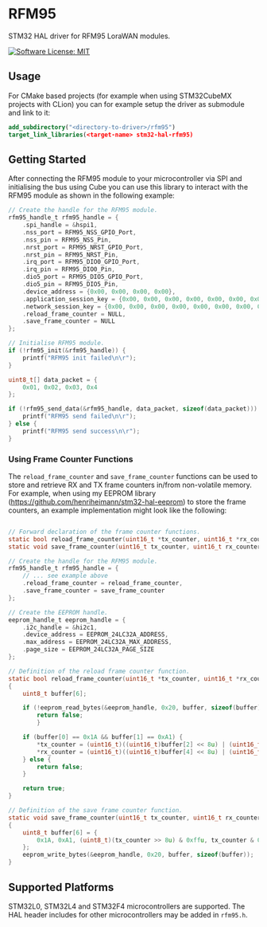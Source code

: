# RFM95
STM32 HAL driver for RFM95 LoraWAN modules.

[![Software License: MIT](https://img.shields.io/badge/Software_License-MIT-blue)](https://opensource.org/licenses/MIT)


## Usage
For CMake based projects (for example when using STM32CubeMX projects with CLion) you can for example setup the driver as submodule and link to it:
```cmake
add_subdirectory("<directory-to-driver>/rfm95")
target_link_libraries(<target-name> stm32-hal-rfm95)
```


## Getting Started
After connecting the RFM95 module to your microcontroller via SPI and initialising the bus using Cube you can use this
library to interact with the RFM95 module as shown in the following example:
```c
// Create the handle for the RFM95 module.
rfm95_handle_t rfm95_handle = {
    .spi_handle = &hspi1,
    .nss_port = RFM95_NSS_GPIO_Port,
    .nss_pin = RFM95_NSS_Pin,
    .nrst_port = RFM95_NRST_GPIO_Port,
    .nrst_pin = RFM95_NRST_Pin,
    .irq_port = RFM95_DIO0_GPIO_Port,
    .irq_pin = RFM95_DIO0_Pin,
    .dio5_port = RFM95_DIO5_GPIO_Port,
    .dio5_pin = RFM95_DIO5_Pin,
    .device_address = {0x00, 0x00, 0x00, 0x00},
    .application_session_key = {0x00, 0x00, 0x00, 0x00, 0x00, 0x00, 0x00, 0x00, 0x00, 0x00, 0x00, 0x00, 0x00, 0x00, 0x00, 0x00},
    .network_session_key = {0x00, 0x00, 0x00, 0x00, 0x00, 0x00, 0x00, 0x00, 0x00, 0x00, 0x00, 0x00, 0x00, 0x00, 0x00, 0x00},
    .reload_frame_counter = NULL,
    .save_frame_counter = NULL
};

// Initialise RFM95 module.
if (!rfm95_init(&rfm95_handle)) {
    printf("RFM95 init failed\n\r");
}

uint8_t[] data_packet = {
    0x01, 0x02, 0x03, 0x4
};

if (!rfm95_send_data(&rfm95_handle, data_packet, sizeof(data_packet))) {
    printf("RFM95 send failed\n\r");
} else {
    printf("RFM95 send success\n\r");
}
```

### Using Frame Counter Functions
The `reload_frame_counter` and `save_frame_counter` functions can be used to store and retrieve RX and TX frame counters in/from non-volatile memory.
For example, when using my EEPROM library (https://github.com/henriheimann/stm32-hal-eeprom) to store the frame counters, an example implementation might look like the following:

```c

// Forward declaration of the frame counter functions.
static bool reload_frame_counter(uint16_t *tx_counter, uint16_t *rx_counter);
static void save_frame_counter(uint16_t tx_counter, uint16_t rx_counter);

// Create the handle for the RFM95 module.
rfm95_handle_t rfm95_handle = {
    // ... see example above
    .reload_frame_counter = reload_frame_counter,
    .save_frame_counter = save_frame_counter
};

// Create the EEPROM handle.
eeprom_handle_t eeprom_handle = {
    .i2c_handle = &hi2c1,
    .device_address = EEPROM_24LC32A_ADDRESS,
    .max_address = EEPROM_24LC32A_MAX_ADDRESS,
    .page_size = EEPROM_24LC32A_PAGE_SIZE
};

// Definition of the reload frame counter function.
static bool reload_frame_counter(uint16_t *tx_counter, uint16_t *rx_counter)
{
    uint8_t buffer[6];

    if (!eeprom_read_bytes(&eeprom_handle, 0x20, buffer, sizeof(buffer))) {
        return false;
        }

    if (buffer[0] == 0x1A && buffer[1] == 0xA1) {
        *tx_counter = (uint16_t)((uint16_t)buffer[2] << 8u) | (uint16_t)buffer[3];
        *rx_counter = (uint16_t)((uint16_t)buffer[4] << 8u) | (uint16_t)buffer[5];
    } else {
        return false;
    }

    return true;
}

// Definition of the save frame counter function.
static void save_frame_counter(uint16_t tx_counter, uint16_t rx_counter)
{
    uint8_t buffer[6] = {
        0x1A, 0xA1, (uint8_t)(tx_counter >> 8u) & 0xffu, tx_counter & 0xffu, (uint8_t)(rx_counter >> 8u) & 0xffu, rx_counter & 0xffu
    };
    eeprom_write_bytes(&eeprom_handle, 0x20, buffer, sizeof(buffer));
}
```

## Supported Platforms
STM32L0, STM32L4 and STM32F4 microcontrollers are supported. The HAL header includes for other microcontrollers may be added in `rfm95.h`.
